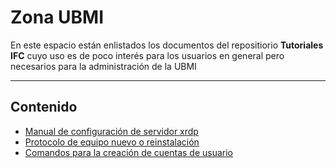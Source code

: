# Zona UBMI

En este espacio están enlistados los documentos del repositiorio __Tutoriales IFC__ cuyo uso es de poco interés para los usuarios en general pero necesarios para la administración de la UBMI

____

## Contenido

- [Manual de configuración de servidor xrdp](https://ubmi-ifc.github.io/Tutoriales-IFC/configuraciones/xrdp_server)
- [Protocolo de equipo nuevo o reinstalación](https://ubmi-ifc.github.io/Tutoriales-IFC/configuraciones/protocolo_reinstalación)
- [Comandos para la creación de cuentas de usuario](https://ubmi-ifc.github.io/Tutoriales-IFC/notas/manejo_de_usuarios)
